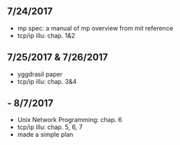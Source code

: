 ## 7/24/2017
- mp spec: a manual of mp overview from mit reference
- tcp/ip illu: chap. 1&2
## 7/25/2017 & 7/26/2017
- yggdrasil paper
- tcp/ip illu: chap. 3&4
## - 8/7/2017
- Unix Network Programming: chap. 6
- tcp/ip illu: chap. 5, 6, 7
- made a simple plan